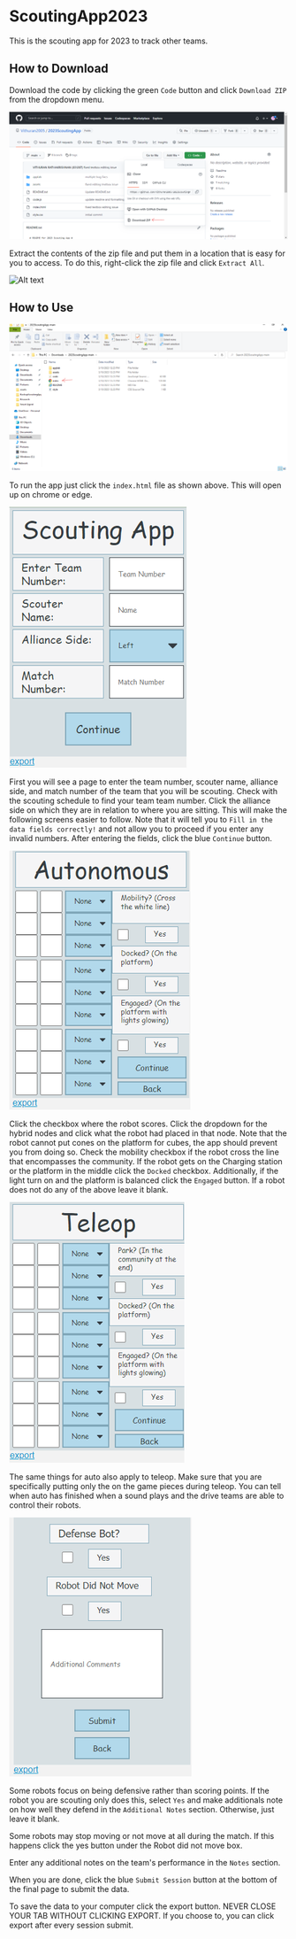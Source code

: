 # ScoutingApp2023

This is the scouting app for 2023 to track other teams.

## How to Download

Download the code by clicking the green `Code` button and click `Download ZIP` from the dropdown menu.

![Alt text](assets/Download_zip.png?raw=true "Zip download")

Extract the contents of the zip file and put them in a location that is easy for you to access. To do this, right-click the zip file and click `Extract All`.

![Alt text](assets/ExtractFolder.gif?raw=true "Zip extraction")

## How to Use

![Alt text](assets/index.png?raw=true "Click Index")

To run the app just click the `index.html` file as shown above. This will open up on chrome or edge.

![Alt text](assets/scoutingAppHomePage.png?raw=true "Home Page")

First you will see a page to enter the team number, scouter name, alliance side, and match number of the team that you will be scouting. Check with the scouting schedule to find your team team number. Click the alliance side on which they are in relation to where you are sitting. This will make the following screens easier to follow. Note that it will tell you to `Fill in the data fields correctly!` and not allow you to proceed if you enter any invalid numbers. After entering the fields, click the blue `Continue` button.

![Alt text](assets/scoutingAppAuto.png?raw=true "Auto")

Click the checkbox where the robot scores. Click the dropdown for the hybrid nodes and click what the robot had placed in that node. Note that the robot cannot put cones on the platform for cubes, the app should prevent you from doing so. Check the mobility checkbox if the robot cross the line that encompasses the community. If the robot gets on the Charging station or the platform in the middle click the `Docked` checkbox. Additionally, if the light turn on and the platform is balanced click the `Engaged` button. If a robot does not do any of the above leave it blank.

![Alt text](assets/scoutingAppTeleop.png?raw=true "Teleop")

The same things for auto also apply to teleop. Make sure that you are specifically putting only the on the game pieces during teleop. You can tell when auto has finished when a sound plays and the drive teams are able to control their robots.

![Alt text](assets/finalPage.png?raw=true "Final")

Some robots focus on being defensive rather than scoring points. If the robot you are scouting only does this, select `Yes` and make additionals note on how well they defend in the `Additional Notes` section. Otherwise, just leave it blank.

Some robots may stop moving or not move at all during the match. If this happens click the yes button under the Robot did not move box.

Enter any additional notes on the team's performance in the `Notes` section.

When you are done, click the blue `Submit Session` button at the bottom of the final page to submit the data. 

To save the data to your computer click the export button. NEVER CLOSE YOUR TAB WITHOUT CLICKING EXPORT. If you choose to, you can click export after every session submit.